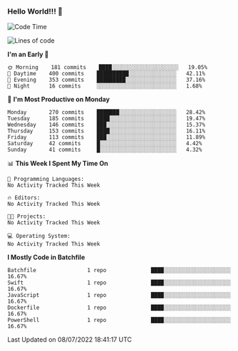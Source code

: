 ### Hello World!!! 👋

<!--
**kekotek/kekotek** is a ✨ _special_ ✨ repository because its `README.md` (this file) appears on your GitHub profile.

Here are some ideas to get you started:

- 🔭 I’m currently working on ...
- 🌱 I’m currently learning ...
- 👯 I’m looking to collaborate on ...
- 🤔 I’m looking for help with ...
- 💬 Ask me about ...
- 📫 How to reach me: ...
- 😄 Pronouns: ...
- ⚡ Fun fact: ...
-->

<!--START_SECTION:waka-->
![Code Time](http://img.shields.io/badge/Code%20Time-0%20secs-blue)

![Lines of code](https://img.shields.io/badge/From%20Hello%20World%20I%27ve%20Written-19%20Thousand%20lines%20of%20code-blue)

**I'm an Early 🐤** 

```text
🌞 Morning    181 commits    ████░░░░░░░░░░░░░░░░░░░░░   19.05% 
🌆 Daytime    400 commits    ██████████░░░░░░░░░░░░░░░   42.11% 
🌃 Evening    353 commits    █████████░░░░░░░░░░░░░░░░   37.16% 
🌙 Night      16 commits     ░░░░░░░░░░░░░░░░░░░░░░░░░   1.68%

```
📅 **I'm Most Productive on Monday** 

```text
Monday       270 commits    ███████░░░░░░░░░░░░░░░░░░   28.42% 
Tuesday      185 commits    ████░░░░░░░░░░░░░░░░░░░░░   19.47% 
Wednesday    146 commits    ███░░░░░░░░░░░░░░░░░░░░░░   15.37% 
Thursday     153 commits    ████░░░░░░░░░░░░░░░░░░░░░   16.11% 
Friday       113 commits    ███░░░░░░░░░░░░░░░░░░░░░░   11.89% 
Saturday     42 commits     █░░░░░░░░░░░░░░░░░░░░░░░░   4.42% 
Sunday       41 commits     █░░░░░░░░░░░░░░░░░░░░░░░░   4.32%

```


📊 **This Week I Spent My Time On** 

```text
💬 Programming Languages: 
No Activity Tracked This Week

🔥 Editors: 
No Activity Tracked This Week

🐱‍💻 Projects: 
No Activity Tracked This Week

💻 Operating System: 
No Activity Tracked This Week

```

**I Mostly Code in Batchfile** 

```text
Batchfile                1 repo              ████░░░░░░░░░░░░░░░░░░░░░   16.67% 
Swift                    1 repo              ████░░░░░░░░░░░░░░░░░░░░░   16.67% 
JavaScript               1 repo              ████░░░░░░░░░░░░░░░░░░░░░   16.67% 
Dockerfile               1 repo              ████░░░░░░░░░░░░░░░░░░░░░   16.67% 
PowerShell               1 repo              ████░░░░░░░░░░░░░░░░░░░░░   16.67%

```



 Last Updated on 08/07/2022 18:41:17 UTC
<!--END_SECTION:waka-->

